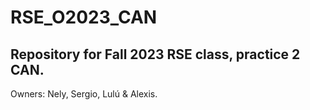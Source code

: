 # RSE_O2023_CAN
## Repository for Fall 2023 RSE class, practice 2 CAN.
Owners: Nely, Sergio, Lulú & Alexis.
